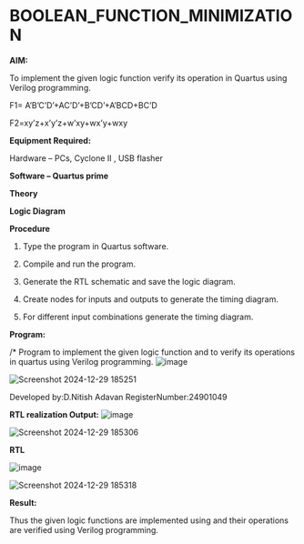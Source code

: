 # BOOLEAN_FUNCTION_MINIMIZATION

**AIM:**

To implement the given logic function verify its operation in Quartus using Verilog programming.

F1= A’B’C’D’+AC’D’+B’CD’+A’BCD+BC’D 

F2=xy’z+x’y’z+w’xy+wx’y+wxy

**Equipment Required:**

Hardware – PCs, Cyclone II , USB flasher

**Software – Quartus prime**

**Theory**

**Logic Diagram**

**Procedure**

1.	Type the program in Quartus software.

2.	Compile and run the program.

3.	Generate the RTL schematic and save the logic diagram.

4.	Create nodes for inputs and outputs to generate the timing diagram.

5.	For different input combinations generate the timing diagram.


**Program:**

/* Program to implement the given logic function and to verify its operations in quartus using Verilog programming. 
![image](https://github.com/user-attachments/assets/d6293a2b-8b36-4590-8e6d-4281ae2e33bf)

![Screenshot 2024-12-29 185251](https://github.com/user-attachments/assets/bc5df77c-69ed-4fbc-b27c-162de045c51f)

Developed by:D.Nitish Adavan
RegisterNumber:24901049


**RTL realization Output:**
![image](https://github.com/user-attachments/assets/c6081c2a-33ae-4e8a-9229-41e99e9a083e)

![Screenshot 2024-12-29 185306](https://github.com/user-attachments/assets/bae7e351-85dd-4977-8d97-b50bddea353b)

**RTL**

![image](https://github.com/user-attachments/assets/544faabc-65fa-4e92-b401-cbbb1fbefcc3)

![Screenshot 2024-12-29 185318](https://github.com/user-attachments/assets/bfb09fd1-7f12-4da5-afd2-a19f1ef4392b)


**Result:**

Thus the given logic functions are implemented using and their operations are verified using Verilog programming.

